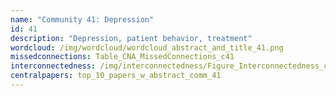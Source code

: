 ```yaml
---
name: "Community 41: Depression"
id: 41
description: "Depression, patient behavior, treatment"
wordcloud: /img/wordcloud/wordcloud_abstract_and_title_41.png
missedconnections: Table_CNA_MissedConnections_c41
interconnectedness: /img/interconnectedness/Figure_Interconnectedness_c41.png
centralpapers: top_10_papers_w_abstract_comm_41
---
```

